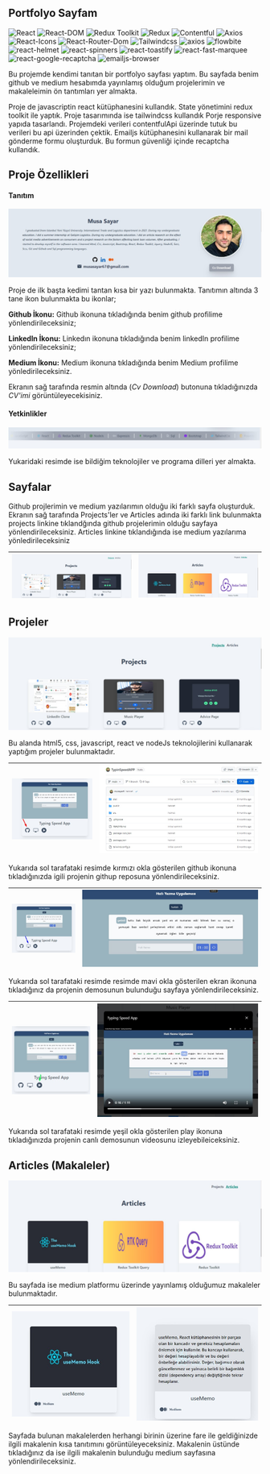 ## Portfolyo Sayfam

![React](https://img.shields.io/badge/React-18.2.0-blue)
![React-DOM](https://img.shields.io/badge/React--DOM-18.2.0-red)
![Redux Toolkit](https://img.shields.io/badge/Redux--Toolkit-2.0.1-purple)
![Redux](https://img.shields.io/badge/React--Redux-9.0.4-red)
![Contentful](https://img.shields.io/badge/Contentful-10.6.14-pink)
![Axios](https://img.shields.io/badge/Axios-1.6.0-yellow)
![React-Icons](https://img.shields.io/badge/React--Icons-4.11.0-green)
![React-Router-Dom](https://img.shields.io/badge/React--Router--Dom-6.18.0-orange)
![Tailwindcss](https://img.shields.io/badge/Tailwindcss-^3.4.0-blueviolet)
![axios](https://img.shields.io/badge/axios-1.6.0-lightgrey)
![flowbite](https://img.shields.io/badge/flowbite-2.0.0-yellowgreen)
![react-helmet](https://img.shields.io/badge/react--helmet-6.1.0-orange)
![react-spinners](https://img.shields.io/badge/react--spinners-0.13.8-lightblue)
![react-toastify](https://img.shields.io/badge/react--toastify-9.1.3-yellow)
![react-fast-marquee](https://img.shields.io/badge/react--fast--marquee-1.6.2-blue)
![react-google-recaptcha](https://img.shields.io/badge/react--google--recaptcha-3.1.0-cyan)
![emailjs-browser](https://img.shields.io/badge/emailjs--broweser-3.11.0-yellow)

Bu projemde kendimi tanıtan bir portfolyo sayfası yaptım. Bu sayfada benim github ve medium hesabımda yayınlamış olduğum projelerimin ve makaleleimin ön tantımları yer almakta.

Proje de javascriptin react kütüphanesini kullandık. State yönetimini redux toolkit ile yaptık. Proje tasarımında ise tailwindcss kullandık Porje responsive yapıda tasarlandı. Projemdeki verileri contentfulApi üzerinde tutuk bu verileri bu api üzerinden çektik. Emailjs kütüphanesini kullanarak bir mail gönderme formu oluşturduk. Bu formun güvenliği içinde recaptcha kullandık.

## Proje Özellikleri

#### Tanıtım

![img-1](src/images/1.jpg)

Proje de ilk başta kedimi tantan kısa bir yazı bulunmakta. Tanıtımın altında 3 tane ikon bulunmakta bu ikonlar;

**Github İkonu:** Github ikonuna tıkladığında benim github profilime yönlendirileceksiniz;

**LinkedIn İkonu:** Linkedın ikonuna tıkladığında benim linkedIn profilime yönlendirileceksiniz;

**Medium İkonu:** Medium ikonuna tıkladığında benim Medium profilime yönledirileceksiniz.

Ekranın sağ tarafında resmin altında (_Cv Download_) butonuna tıkladığınızda _CV'imi_ görüntüleyecekisiniz.

#### Yetkinlikler

![img-2](src/images//2.jpg)

Yukaridaki resimde ise bildiğim teknolojiler ve programa dilleri yer almakta.

## Sayfalar

Github projlerimin ve medium yazılarımın olduğu iki farklı sayfa oluşturduk. Ekranın sağ tarafında Projects'ler ve Articles adında iki farklı link bulunmakta projects linkine tıklandğında github projelerimin olduğu sayfaya yönlendirileceksiniz. Articles linkine tıklandığında ise medium yazılarıma yönledirileceksiniz

| ![img-3](src/images/3.jpg) | ![img-4](src/images/4.jpg) |
| -------------------------- | -------------------------- |

## Projeler
 ![img-3](src/images/3.jpg) 

Bu alanda html5, css, javascript, react ve nodeJs teknolojilerini kullanarak yaptığım projeler bulunmaktadır.

| ![img-6](src/images/6.jpg) | ![img-7](src/images/7.jpg) |
| -------------------------- | -------------------------- |

 Yukarıda sol tarafataki resimde  kırmızı okla gösterilen github ikonuna tıkladığınızda igili projenin githup reposuna yönlendirileceksiniz.

| ![img-8](src/images/8.jpg) | ![img-9](src/images/9.jpg) |
| -------------------------- | -------------------------- |

Yukarıda sol tarafataki resimde  resimde mavi okla gösterilen ekran ikonuna tıkladığınız da projenin demosunun bulunduğu sayfaya yönlendirileceksiniz.


| ![img-10](src/images/10.jpg) | ![img-11](src/images/11.jpg) |
| -------------------------- | -------------------------- |

Yukarıda sol tarafataki resimde yeşil okla gösterilen play ikonuna tıkladığınızda projenin canlı demosunun videosunu izleyebileiceksiniz.

## Articles (Makaleler)

![img-4](src/images/4.jpg) 

 Bu sayfada ise medium platformu üzerinde yayınlamış olduğumuz makaleler bulunmaktadır.
 
| ![img-12](src/images/12.jpg) | ![img-13](src/images/13.jpg) |
| -------------------------- | -------------------------- |

Sayfada bulunan makalelerden herhangi birinin üzerine fare ile geldiğinizde ilgili makalenin kısa tanıtımını görüntüleyeceksiniz. Makalenin üstünde tıkladığınız da ise ilgili makalenin bulunduğu medium sayfasına yönlendirileceksiniz.
